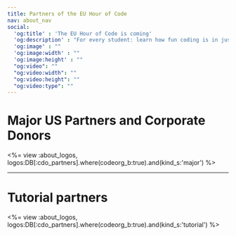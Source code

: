 ```yaml
---
title: Partners of the EU Hour of Code
nav: about_nav
social:
  'og:title' : 'The EU Hour of Code is coming'
  'og:description' : "For every student: learn how fun coding is in just one hour, October 11-17."
  'og:image' : ""
  'og:image:width' : ""
  'og:image:height' : ""
  "og:video": ""
  "og:video:width": ""
  "og:video:height": ""
  "og:video:type": ""
---
```

# Major US Partners and Corporate Donors

<%= view :about_logos, logos:DB[:cdo_partners].where(codeorg_b:true).and(kind_s:'major') %>

---

# Tutorial partners

<%= view :about_logos, logos:DB[:cdo_partners].where(codeorg_b:true).and(kind_s:'tutorial') %>
